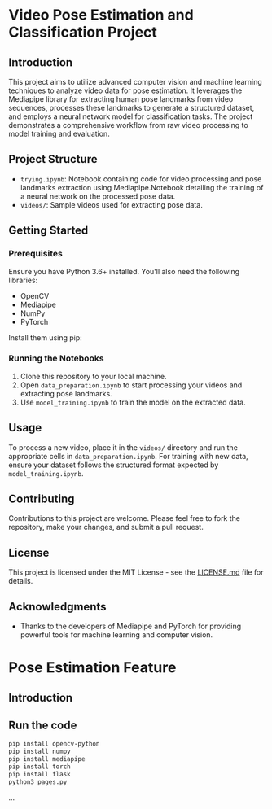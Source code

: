 # Video Pose Estimation and Classification Project

## Introduction
This project aims to utilize advanced computer vision and machine learning techniques to analyze video data for pose estimation. It leverages the Mediapipe library for extracting human pose landmarks from video sequences, processes these landmarks to generate a structured dataset, and employs a neural network model for classification tasks. The project demonstrates a comprehensive workflow from raw video processing to model training and evaluation.

## Project Structure
- `trying.ipynb`: Notebook containing code for video processing and pose landmarks extraction using Mediapipe.Notebook detailing the training of a neural network on the processed pose data.
- `videos/`: Sample videos used for extracting pose data.

## Getting Started

### Prerequisites
Ensure you have Python 3.6+ installed. You'll also need the following libraries:
- OpenCV
- Mediapipe
- NumPy
- PyTorch

Install them using pip:
### Running the Notebooks
1. Clone this repository to your local machine.
2. Open `data_preparation.ipynb` to start processing your videos and extracting pose landmarks.
3. Use `model_training.ipynb` to train the model on the extracted data.

## Usage
To process a new video, place it in the `videos/` directory and run the appropriate cells in `data_preparation.ipynb`. For training with new data, ensure your dataset follows the structured format expected by `model_training.ipynb`.

## Contributing
Contributions to this project are welcome. Please feel free to fork the repository, make your changes, and submit a pull request.

## License
This project is licensed under the MIT License - see the [LICENSE.md](LICENSE) file for details.

## Acknowledgments
- Thanks to the developers of Mediapipe and PyTorch for providing powerful tools for machine learning and computer vision.



# Pose Estimation Feature
## Introduction

## Run the code
```bash
pip install opencv-python
pip install numpy
pip install mediapipe
pip install torch
pip install flask
python3 pages.py
```

...
